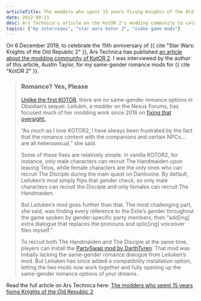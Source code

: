 ```yaml
---
articleTitle: The modders who spent 15 years fixing Knights of the Old Republic 2 @ Ars Technica
date: 2022-09-11
desc: Ars Technica's article on the KotOR 2's modding community to celebrate the game's 15th anniversary. I was interviewed for my same-gender romance mods for KotOR 2.
topics: ["my interviews", "star wars kotor 2", "video game mods"]
---
```


On 6 December 2019, to celebrate the 15th anniversary of {{ cite "Star Wars: Knights of the Old Republic 2" }}, Ars Technica has published [an article about the modding community of KotOR 2](https://arstechnica.com/gaming/2019/12/the-modders-that-spent-15-years-fixing-knights-of-the-old-republic-2/). I was interviewed by the author of this article, Austin Taylor, for my same-gender romance mods for {{ cite "KotOR 2" }}.

> ### Romance? Yes, Please
>
> [Unlike the first KOTOR](https://starwars.fandom.com/wiki/Juhani), there are no same-gender romance options in Obsidian’s sequel. Leilukin, a modder on the Nexus Forums, has focused much of her modding work since 2016 on [fixing that oversight.](https://www.nexusmods.com/kotor2/videogamemods/927)
>
> “As much as I love KOTOR2, I have always been frustrated by the fact that the romance content with the companions and certain NPCs… are all heterosexual,” she said.
>
> Some of these fixes are relatively simple. In vanilla KOTOR2, for instance, only male characters can recruit The Handmaiden upon leaving Telos, while female characters are the only ones who can recruit The Disciple during the main quest on Dantooine. By default, Leiluken’s mod simply flips that gender check, so only male characters can recruit the Disciple and only females can recruit The Handmaiden.
>
> But Leiluken’s mod goes further than that. The most challenging part, she said, was finding every reference to the Exile’s gender throughout the game spoken by gender-specific party members, then “add\[ing\] extra dialogue that replaces the pronouns and splic\[ing\] voiceover files myself.”
>
> To recruit both The Handmaiden and The Disciple at the same time, players can install the [PartySwap mod by DarthTyren](https://deadlystream.com/files/file/544-partyswap/). That mod was initially lacking the same-gender romance dialogue from Leiluken’s mod. But Leiluken has since added a compatibility installation option, letting the two mods now work together and fully opening up the same-gender romance options of your dreams.

Read the full article on Ars Technica here:
[The modders who spent 15 years fixing Knights of the Old Republic 2](https://arstechnica.com/gaming/2019/12/the-modders-that-spent-15-years-fixing-knights-of-the-old-republic-2/)
